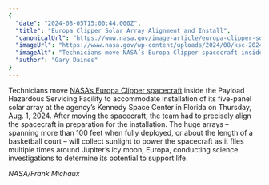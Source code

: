 ```yaml
---
{
  "date": "2024-08-05T15:00:44.000Z",
  "title": "Europa Clipper Solar Array Alignment and Install",
  "canonicalUrl": "https://www.nasa.gov/image-article/europa-clipper-solar-array-alignment-and-install/",
  "imageUrl": "https://www.nasa.gov/wp-content/uploads/2024/08/ksc-20240801-ph-fmx01-0023orig.jpg",
  "imageAlt": "Technicians move NASA’s Europa Clipper spacecraft inside the Payload Hazardous Servicing Facility to accommodate installation of its five-panel solar array at the agency’s Kennedy Space Center in Florida.",
  "author": "Gary Daines"
}
---
```


Technicians move [NASA’s Europa Clipper spacecraft](https://science.nasa.gov/mission/europa-clipper/) inside the Payload Hazardous Servicing Facility to accommodate installation of its five-panel solar array at the agency’s Kennedy Space Center in Florida on Thursday, Aug. 1, 2024. After moving the spacecraft, the team had to precisely align the spacecraft in preparation for the installation. The huge arrays – spanning more than 100 feet when fully deployed, or about the length of a basketball court – will collect sunlight to power the spacecraft as it flies multiple times around Jupiter’s icy moon, Europa, conducting science investigations to determine its potential to support life.

_NASA/Frank Michaux_
